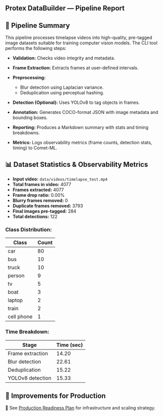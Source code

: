 ## Protex DataBuilder — Pipeline Report

## 🧩 Pipeline Summary

This pipeline processes timelapse videos into high-quality, pre-tagged image datasets suitable for training computer vision models. The CLI tool performs the following steps:

- **Validation:** Checks video integrity and metadata.
- **Frame Extraction:** Extracts frames at user-defined intervals.
- **Preprocessing:**

  - Blur detection using Laplacian variance.
  - Deduplication using perceptual hashing.

- **Detection (Optional):** Uses YOLOv8 to tag objects in frames.
- **Annotation:** Generates COCO-format JSON with image metadata and bounding boxes.
- **Reporting:** Produces a Markdown summary with stats and timing breakdowns.
- **Metrics:** Logs observability metrics (frame counts, detection stats, timing) to Comet-ML.

## 📊 Dataset Statistics & Observability Metrics

- **Input video:** `data/videos/timelapse_test.mp4`
- **Total frames in video:** 4077
- **Frames extracted:** 4077
- **Frame drop ratio:** 0.00%
- **Blurry frames removed:** 0
- **Duplicate frames removed:** 3793
- **Final images pre-tagged:** 284
- **Total detections:** 122

### Class Distribution:

| Class      | Count |
| ---------- | ----- |
| car        | 80    |
| bus        | 10    |
| truck      | 10    |
| person     | 9     |
| tv         | 5     |
| boat       | 3     |
| laptop     | 2     |
| train      | 2     |
| cell phone | 1     |

### Time Breakdown:

| Stage            | Time (sec) |
| ---------------- | ---------- |
| Frame extraction | 14.20      |
| Blur detection   | 22.61      |
| Deduplication    | 15.22      |
| YOLOv8 detection | 15.33      |

## 🚀 Improvements for Production

📁 See [Production Readiness Plan](./PRODUCTION_SPEC.md) for infrastructure and scaling strategy.
